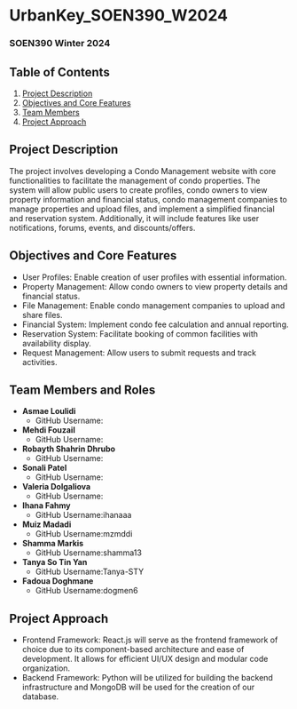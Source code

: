# UrbanKey_SOEN390_W2024
### SOEN390 Winter 2024

## Table of Contents
1. [Project Description](#project-description)
2. [Objectives and Core Features](#objectives-and-core-features)
3. [Team Members](#team-members)
4. [Project Approach](#project-approach)

## Project Description
The project involves developing a Condo Management website with core functionalities to facilitate the management of condo properties. The system will allow public users to create profiles, condo owners to view property information and financial status, condo management companies to manage properties and upload files, and implement a simplified financial and reservation system. Additionally, it will include features like user notifications, forums, events, and discounts/offers.

## Objectives and Core Features
* User Profiles: Enable creation of user profiles with essential information.
* Property Management: Allow condo owners to view property details and financial status.
* File Management: Enable condo management companies to upload and share files.
* Financial System: Implement condo fee calculation and annual reporting.
* Reservation System: Facilitate booking of common facilities with availability display.
* Request Management: Allow users to submit requests and track activities.

## Team Members and Roles
* **Asmae Loulidi**
  * GitHub Username:
* **Mehdi Fouzail**
  * GitHub Username:
* **Robayth Shahrin Dhrubo**
  * GitHub Username:
* **Sonali Patel**
  * GitHub Username:
* **Valeria Dolgaliova**
  * GitHub Username:
* **Ihana Fahmy**
  * GitHub Username:ihanaaa
* **Muiz Madadi**
  * GitHub Username:mzmddi
* **Shamma Markis**
  * GitHub Username:shamma13
* **Tanya So Tin Yan**
  * GitHub Username:Tanya-STY
* **Fadoua Doghmane**
  * GitHub Username:dogmen6

## Project Approach
* Frontend Framework: React.js will serve as the frontend framework of choice due to its component-based architecture and ease of development. It allows for efficient UI/UX design and modular code organization. 
* Backend Framework: Python will be utilized for building the backend infrastructure and MongoDB will be used for the creation of our database.
